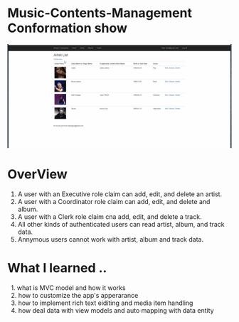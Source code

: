 # Music-Contents-Management Conformation show
![MusicStore](MusicStore.gif)

# OverView
1. A user with an Executive role claim can add, edit, and delete an artist.
2. A user with a Coordinator role claim can add, edit, and delete and album.
3. A user with a Clerk role claim cna add, edit, and delete a track.
4. All other kinds of authenticated users can read artist, album, and track data.
5. Annymous users cannot work with artist, album and track data.

# What I learned ..
&nbsp; 1. what is MVC model and how it works <br />
&nbsp; 2. how to customize the app's apperarance <br />
&nbsp; 3. how to implement rich text eiditing and media item handling <br />
&nbsp; 4. how deal data with view models and auto mapping with data entity


